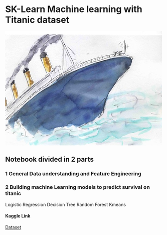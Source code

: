 # SK-Learn Machine learning with Titanic dataset

![plot](/assets/titanic.jpg)

## Notebook divided in 2 parts

### 1 General Data understanding and Feature Engineering

### 2 Building machine Learning models to predict survival on titanic
Logistic Regression
Decision Tree
Random Forest
Kmeans


#### Kaggle Link
[Dataset](https://www.kaggle.com/competitions/titanic)